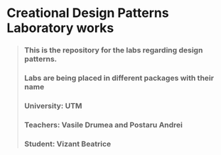 # Creational Design Patterns Laboratory works
>### This is the repository for the labs regarding design patterns.  
>### Labs are being placed in different packages with their name  
>### University: UTM
>### Teachers: Vasile Drumea and Postaru Andrei
>### Student: Vizant Beatrice
